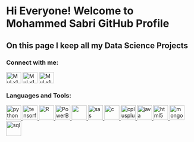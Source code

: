  
<!--
**mohammedsabri95/mohammedsabri95** is a ✨ _special_ ✨ repository because its `README.md` (this file) appears on your GitHub profile.

Here are some ideas to get you started:

- 🔭 I’m currently working on ...
- 🌱 I’m currently learning ...
- 👯 I’m looking to collaborate on ...
- 🤔 I’m looking for help with ...
- 💬 Ask me about ...
- 📫 How to reach me: ...
- 😄 Pronouns: ...
- ⚡ Fun fact: ...
&nbsp;&nbsp;&nbsp;&nbsp;<a href="https://www.kaggle.com/kenjee"><img src="https://res.cloudinary.com/importdata/image/upload/v1595012924/kaggle_ksaktb.png" alt="drawing" width="75"/>
-->
# Hi Everyone! Welcome to Mohammed Sabri GitHub Profile

## On this page I keep all my Data Science Projects


<h3 align="left">Connect with me:</h3>
<p align="left">
   <a href="mohammed.sabri1@yahoo.com" target="blank"><img align="center" src="https://cdn.jsdelivr.net/npm/simple-icons@3.0.1/icons/gmail.svg" alt="MuLx10" height="30" width="40" /></a>
   <a href="https://www.linkedin.com/in/mohammedsabri95/" target="blank"><img align="center" src="https://cdn.jsdelivr.net/npm/simple-icons@3.0.1/icons/twitter.svg" alt="MuLx10" height="30" width="40" /></a>
   <a href="https://linkedin.com/in/mulx10/" target="blank"><img align="center" src="https://cdn.jsdelivr.net/npm/simple-icons@3.0.1/icons/linkedin.svg" alt="MuLx10" height="30" width="40" /></a>
  
</p>


<h3 align="left">Languages and Tools:</h3>
<p align="left">
 	<a href="https://www.python.org" target="_blank"> <img src="https://devicons.github.io/devicon/devicon.git/icons/python/python-original.svg" alt="python" width="40" height="40" /> </a>
 <a href="https://www.tensorflow.org/" target="_blank"> <img src="https://www.vectorlogo.zone/logos/tensorflow/tensorflow-icon.svg" alt="tensorflow" width="40" height="40" /> </a>
 <a href="https://www.r-project.org/" target="_blank"> <img src="https://www.vectorlogo.zone/logos/r-project/r-project-official.svg" alt="R" width="40" height="40" /> </a>
   <a href="https://powerbi.microsoft.com" target="_blank"> <img src="https://www.vectorlogo.zone/logos/microsoft_powerbi/microsoft_powerbi-icon.svg" alt="PowerBI" width="40" height="40" /> </a>
 <a href="https://www.mathworks.com/" target="_blank"> <img src="https://raw.githubusercontent.com/simple-icons/simple-icons/master/icons/mathworks.svg" alt="" width="40" height="40" /> </a>
	<a href="https://www.sas.com/fr_ma/home.html" target="_blank"> <img src="https://www.vectorlogo.zone/logos/sas/sas-ar21.svg" alt="sas" width="40" height="40" /> </a>
	<a href="https://www.cprogramming.com/" target="_blank"> <img src="https://devicons.github.io/devicon/devicon.git/icons/c/c-original.svg" alt="c" width="40" height="40" /> </a>
	<a href="https://www.w3schools.com/cpp/" target="_blank"> <img src="https://devicons.github.io/devicon/devicon.git/icons/cplusplus/cplusplus-original.svg" alt="cplusplus" width="40" height="40" /> </a>
 <a href="https://www.java.com" target="_blank"> <img src="https://devicons.github.io/devicon/devicon.git/icons/java/java-original-wordmark.svg" alt="java" width="40" height="40" /> </a>
  <a href="https://www.w3.org/html/" target="_blank"> <img src="https://devicons.github.io/devicon/devicon.git/icons/html5/html5-original-wordmark.svg" alt="html5" width="40" height="40" /> </a>
 <a href="https://www.mongodb.com/" target="_blank"> <img src="https://devicons.github.io/devicon/devicon.git/icons/mongodb/mongodb-original-wordmark.svg" alt="mongodb" width="40" height="40" /> </a>
  <a href="https://www.mysql.com/" target="_blank"> <img src="https://devicon.dev/devicon.git/icons/mysql/mysql-original-wordmark.svg" alt="sql" width="40" height="40" /> </a>
</p>













<!--
<a href="sabrii.mohammed95@gmail.com"><img src="https://images.frandroid.com/wp-content/uploads/2018/04/2000px-new_logo_gmail-svg.png" alt="drawing" width="50"/>&nbsp;&nbsp;&nbsp;&nbsp;<a href="https://www.linkedin.com/in/mohammedsabri95/"><img src="https://res.cloudinary.com/importdata/image/upload/v1595012354/linkedin_t9qiwy.png" alt="drawing" width="100"/>&nbsp;&nbsp;&nbsp;&nbsp;<a href="https://twitter.com/mohammedsabri95"><img src="https://res.cloudinary.com/importdata/image/upload/v1595012924/Twitter_Logo_Blue_gbtagu.png" alt="drawing" width="40"/>
-->
